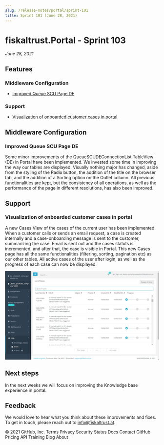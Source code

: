 ```yaml
---
slug: /release-notes/portal/sprint-101
title: Sprint 101 (June 28, 2021)
---
```


# fiskaltrust.Portal - Sprint 103
_June 28, 2021_

## Features

### Middleware Configuration

- [Improved Queue SCU Page DE](#visual-improvements-to-middleware-component-dialogues)

### Support

- [Visualization of onboarded customer cases in portal](#visualization-of-onboarded-customer-cases-in-portal)

## Middleware Configuration

### Improved Queue SCU Page DE

Some minor improvements of the QueueSCUDEConnectionList TableView (DE)  in Portal have been implemented. We invested some time in improving the way our tables are displayed. Visually nothing major has changed, aside from the styling of the Radio button, the addition of the title on the browser tab, and the addition of a Sorting option on the Outlet column. All previous functionalities are kept, but the consistency of all operations, as well as the performance of the page in different resolutions, has also been improved.

## Support

### Visualization of onboarded customer cases in portal

A new Cases View of the cases of the current user has been implemented. When a customer calls or sends an email request, a case is created internally and a case-onboarding message is sent to the customer, summarizing the case. Email is sent out and the cases statuts is incremented, and after that, the case is visible in Portal. This new Cases page has all the same functionalities  (filtering, sorting, pagination etc) as our other tables.  All active cases of the user after login, as well as the progress of each case can now be displayed. 

![image](images/sprint-103/image.png)

## Next steps
In the next weeks we will focus on improving the Knowledge base experience in portal.

## Feedback
We would love to hear what you think about these improvements and fixes. To get in touch, please reach out to [info@fiskaltrust.at](mailto:info@fiskaltrust.at).

© 2021 GitHub, Inc.
Terms
Privacy
Security
Status
Docs
Contact GitHub
Pricing
API
Training
Blog
About
